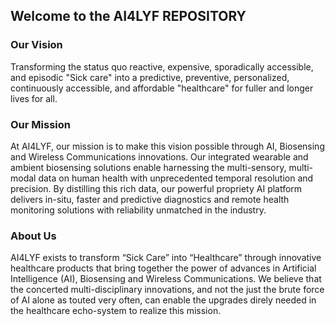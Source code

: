 ## Welcome to the AI4LYF REPOSITORY

### Our Vision
Transforming the status quo reactive, expensive, sporadically accessible, and episodic "Sick care" into a predictive, preventive, personalized, continuously accessible, and affordable "healthcare" for fuller and longer lives for all.

### Our Mission
At AI4LYF, our mission is to make this vision possible through AI, Biosensing and Wireless Communications innovations. Our integrated wearable and ambient biosensing solutions enable harnessing the multi-sensory, multi-modal data on human health with unprecedented temporal resolution and precision. By distilling this rich data, our powerful propriety AI platform delivers in-situ, faster and predictive diagnostics and remote health monitoring solutions with reliability unmatched in the industry.

### About Us
AI4LYF exists to transform “Sick Care” into “Healthcare” through innovative healthcare products that bring together the power of advances in Artificial Intelligence (AI), Biosensing and Wireless Communications. We believe that the concerted multi-disciplinary innovations, and not the just the brute force of AI alone as touted very often, can enable the upgrades direly needed in the healthcare echo-system to realize this mission.

<!--

**Here are some ideas to get you started:**

🙋‍♀️ A short introduction - what is your organization all about?
👀 Contribution guidelines - how do team members dive in?
👩‍💻 Useful resources - where do you keep your docs? Is there anything else the team should know?
🍪 Fun facts - what is your team's favorite snack?
🧙 Remember, you can do mighty things with the power of [Markdown](https://docs.github.com/github/writing-on-github/getting-started-with-writing-and-formatting-on-github/basic-writing-and-formatting-syntax)
-->
